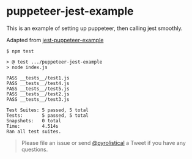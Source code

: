 # puppeteer-jest-example

This is an example of setting up puppeteer, then calling jest smoothly.

Adapted from [jest-puppeteer-example](https://github.com/xfumihiro/jest-puppeteer-example)

```
$ npm test

> @ test .../puppeteer-jest-example
> node index.js

PASS __tests__/test1.js
PASS __tests__/test4.js
PASS __tests__/test5.js
PASS __tests__/test2.js
PASS __tests__/test3.js

Test Suites: 5 passed, 5 total
Tests:       5 passed, 5 total
Snapshots:   0 total
Time:        4.514s
Ran all test suites.
```

> Please file an issue or send [@pyrolistical](https://twitter.com/pyroistical) a Tweet if you have any questions.
